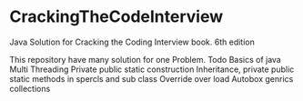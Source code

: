 # CrackingTheCodeInterview

Java Solution for Cracking the Coding Interview book.
6th edition

This repository have many solution for one Problem.
Todo
 Basics of java
 Multi Threading
 Private public static construction 
 Inheritance, private public static methods in spercls and sub class
 Override over load
 Autobox genrics collections 
 
 
 
